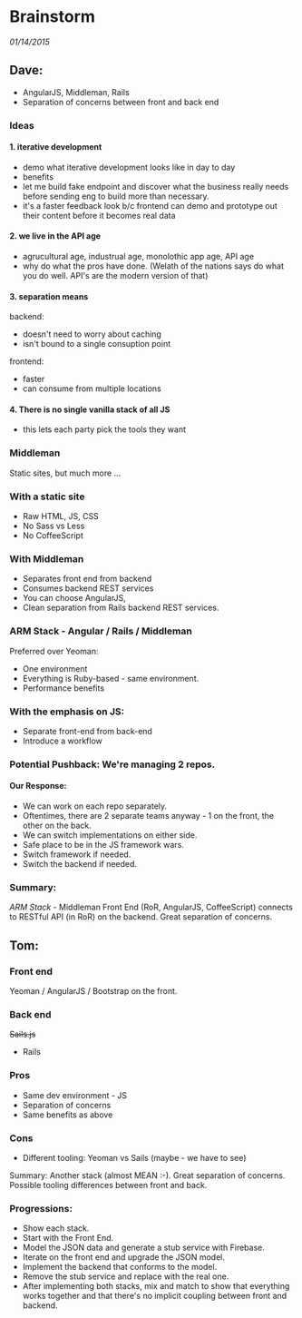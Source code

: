# Brainstorm

_01/14/2015_

## Dave:

- AngularJS, Middleman, Rails
- Separation of concerns between front and back end

### Ideas

#### 1. iterative development

- demo what iterative development looks like in day to day
- benefits
- let me build fake endpoint and discover what the business really needs before sending eng to build more than necessary. 
- it's a faster feedback look b/c frontend can demo and prototype out their content before it becomes real data

#### 2. we live in the API age

- agrucultural age, industrual age, monolothic app age, API age
- why do what the pros have done. (Welath of the nations says do what you do well. API's are the modern version of that)

#### 3. separation means

backend:
- doesn't need to worry about caching
- isn't bound to a single consuption point

frontend:
- faster
- can consume from multiple locations

#### 4. There is no single vanilla stack of all JS

- this lets each party pick the tools they want


### Middleman

Static sites, but much more ...

### With a static site

- Raw HTML, JS, CSS
- No Sass vs Less
- No CoffeeScript


### With Middleman

- Separates front end from backend
- Consumes backend REST services
- You can choose AngularJS,
- Clean separation from Rails backend REST services.


### ARM Stack - Angular / Rails / Middleman

Preferred over Yeoman:
- One environment
- Everything is Ruby-based - same environment.
- Performance benefits


### With the emphasis on JS:

- Separate front-end from back-end
- Introduce a workflow

### Potential Pushback: We're managing 2 repos.

#### Our Response:

- We can work on each repo separately.
- Oftentimes, there are 2 separate teams anyway - 1 on the front, the other on the back.
- We can switch implementations on either side.
- Safe place to be in the JS framework wars.
- Switch framework if needed.
- Switch the backend if needed.

### Summary: 

_ARM Stack_ - Middleman Front End (RoR, AngularJS, CoffeeScript) connects to RESTful API (in RoR) on the backend. Great separation of concerns.

## Tom:

### Front end

Yeoman / AngularJS / Bootstrap on the front.

### Back end

~~Sails.js~~ 
- Rails


### Pros
- Same dev environment - JS
- Separation of concerns
- Same benefits as above

### Cons

- Different tooling: Yeoman vs Sails (maybe - we have to see)

Summary: Another stack (almost MEAN :-). Great separation of concerns. Possible tooling differences between front and back.


### Progressions:
- Show each stack.
- Start with the Front End.
- Model the JSON data and generate a stub service with Firebase.
- Iterate on the front end and upgrade the JSON model.
- Implement the backend that conforms to the model.
- Remove the stub service and replace with the real one.
- After implementing both stacks, mix and match to show that everything works together and that there's no implicit coupling between front and backend.


